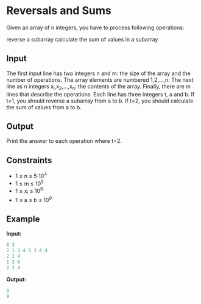 # Reversals and Sums  

Given an array of n integers, you have to process following operations:

reverse a subarray
calculate the sum of values in a subarray

## Input

The first input line has two integers n and m: the size of the array and the number of operations. The array elements are numbered 1,2,&hellip;,n.
The next line as n integers x<sub>i</sub>,x<sub>2</sub>,&hellip;,x<sub>n</sub>: the contents of the array.
Finally, there are m lines that describe the operations. Each line has three integers t, a and b. If t=1, you should reverse a subarray from a to b. If t=2, you should calculate the sum of values from a to b.

## Output

Print the answer to each operation where t=2.

## Constraints

* 1 &le; n  &le; 5&middot;10<sup>4</sup>
* 1 &le; m  &le; 10<sup>5</sup>
* 1 &le; x<sub>i</sub>  &le; 10<sup>9</sup>
* 1 &le; a &le; b &le; 10<sup>9</sup>

## Example

**Input:**
```c++
8 3
2 1 3 4 5 3 4 4
2 2 4
1 3 6
2 2 4
```

**Output:**
```c++
8
9
```  